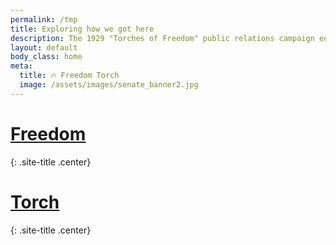```yaml
---
permalink: /tmp
title: Exploring how we got here
description: The 1929 "Torches of Freedom" public relations campaign equated smoking in public with female emancipation. Some women had been smoking decades earlier, but usually in private; this 1890s satirical cartoon from Germany illustrates the notion that smoking was considered unfeminine by some in that period.
layout: default
body_class: home
meta:
  title: 🔥 Freedom Torch
  image: /assets/images/senate_banner2.jpg
---
```


# [Freedom](/china)
{: .site-title .center}

# [Torch](/propaganda)
{: .site-title .center}


